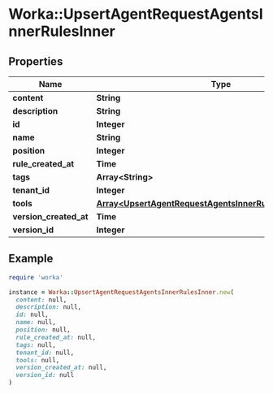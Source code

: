 # Worka::UpsertAgentRequestAgentsInnerRulesInner

## Properties

| Name | Type | Description | Notes |
| ---- | ---- | ----------- | ----- |
| **content** | **String** |  |  |
| **description** | **String** |  |  |
| **id** | **Integer** |  |  |
| **name** | **String** |  |  |
| **position** | **Integer** |  |  |
| **rule_created_at** | **Time** |  |  |
| **tags** | **Array&lt;String&gt;** |  | [optional] |
| **tenant_id** | **Integer** |  |  |
| **tools** | [**Array&lt;UpsertAgentRequestAgentsInnerRulesInnerToolsInner&gt;**](UpsertAgentRequestAgentsInnerRulesInnerToolsInner.md) |  | [optional] |
| **version_created_at** | **Time** |  |  |
| **version_id** | **Integer** |  |  |

## Example

```ruby
require 'worka'

instance = Worka::UpsertAgentRequestAgentsInnerRulesInner.new(
  content: null,
  description: null,
  id: null,
  name: null,
  position: null,
  rule_created_at: null,
  tags: null,
  tenant_id: null,
  tools: null,
  version_created_at: null,
  version_id: null
)
```

